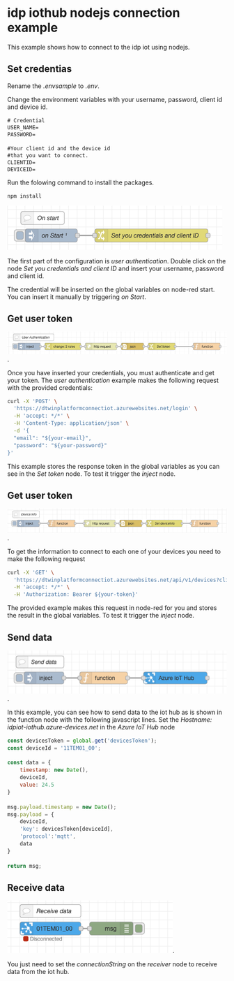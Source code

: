 # idp iothub nodejs connection example

This example shows how to connect to the idp iot using nodejs. 

## Set credentias

Rename the *.envsample* to *.env*.

Change the environment variables with your username, password, client id and device id.

```
# Credential
USER_NAME=
PASSWORD=

#Your client id and the device id
#that you want to connect.
CLIENTID=
DEVICEID=
```

Run the folowing command to install the packages.

```zsh
npm install
```

![alt text](https://github.com/JoBaAl/idp-iothub-connection-examples/blob/main/img/set-credentials.png)

The first part of the configuration is *user authentication*. Double click on the node *Set you credentials and client ID* and insert your username, password and client id.

The credential will be inserted on the global variables on node-red start. You can insert it manually by triggering *on Start*.

## Get user token

![alt text](https://github.com/JoBaAl/idp-iothub-connection-examples/blob/main/img/user-authentication.png).

Once you have inserted your credentials, you must authenticate and get your token. The *user authentication* example makes the following request with the provided credentials:

```zsh
curl -X 'POST' \
  'https://dtwinplatformconnectiot.azurewebsites.net/login' \
  -H 'accept: */*' \
  -H 'Content-Type: application/json' \
  -d '{
  "email": "${your-email}",
  "password": "${your-password}"
}'
```

This example stores the response token in the global variables as you can see in the *Set token* node. To test it trigger the *inject* node.

## Get user token

![alt text](https://github.com/JoBaAl/idp-iothub-connection-examples/blob/main/img/device-info.png).

To get the information to connect to each one of your devices you need to make the following request

```zsh
curl -X 'GET' \
  'https://dtwinplatformconnectiot.azurewebsites.net/api/v1/devices?clientid=${your-clientID}' \
  -H 'accept: */*' \
  -H 'Authorization: Bearer ${your-token}'
```

The provided example makes this request in node-red for you and stores the result in the global variables. To test it trigger the *inject* node.


## Send data

![alt text](https://github.com/JoBaAl/idp-iothub-connection-examples/blob/main/img/send-data.png).

In this example, you can see how to send data to the iot hub as is shown in the function node with the following javascript lines. Set the *Hostname: idpiot-iothub.azure-devices.net* in the *Azure IoT Hub* node 

```js
const devicesToken = global.get('devicesToken');
const deviceId = '11TEM01_00';

const data = {
    timestamp: new Date(),
    deviceId,
    value: 24.5
}

msg.payload.timestamp = new Date();
msg.payload = {
    deviceId,
    'key': devicesToken[deviceId],
    'protocol':'mqtt',
    data
}

return msg;
```

## Receive data

![alt text](https://github.com/JoBaAl/idp-iothub-connection-examples/blob/main/img/receive-data.png).

You just need to set the *connectionString* on the *receiver* node to receive data from the iot hub. 





